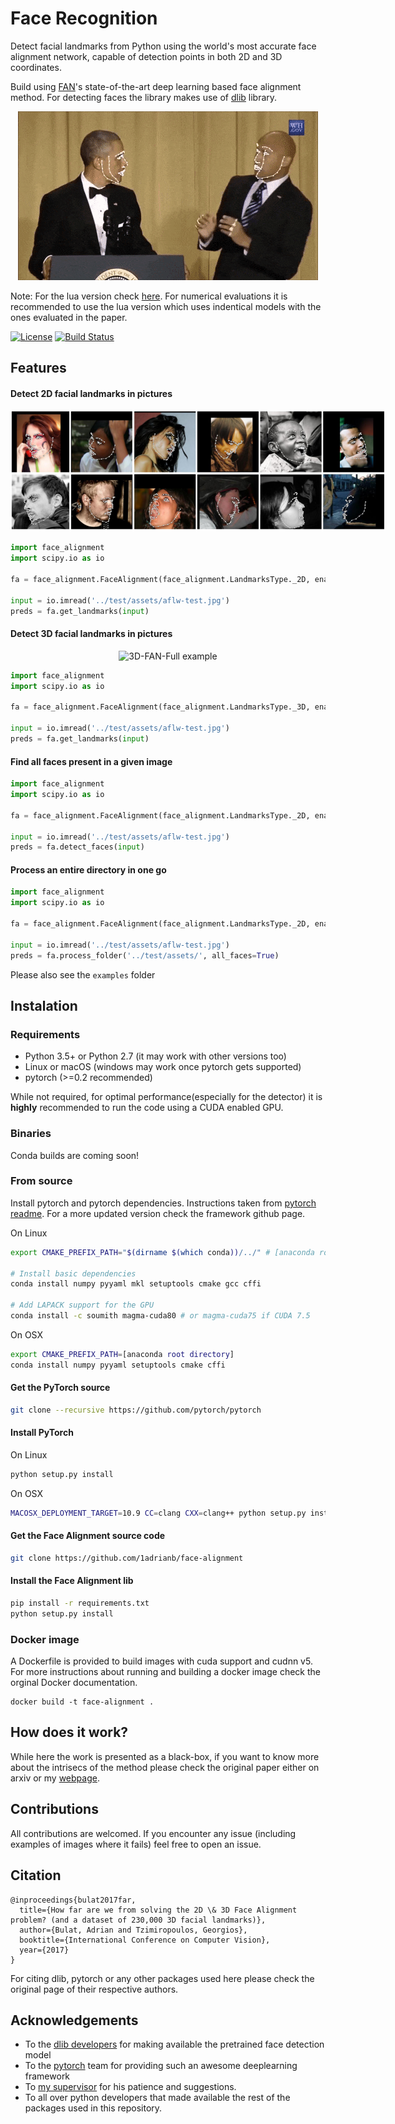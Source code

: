 # Face Recognition

Detect facial landmarks from Python using the world's most accurate face alignment network, capable of detection points in both 2D and 3D coordinates.

Build using [FAN](https://www.adrianbulat.com)'s state-of-the-art deep learning based face alignment method. For detecting faces the library makes use of [dlib](http://dlib.net/) library.

<p align="center"><img src="docs/images/face-alignment-adrian.gif" /></p>

Note: For the lua version check [here](https://github.com/1adrianb/2D-and-3D-face-alignment). For numerical evaluations it is recommended to use the lua version which uses indentical models with the ones evaluated in the paper.

[![License](https://img.shields.io/badge/License-BSD%203--Clause-blue.svg)](https://opensource.org/licenses/BSD-3-Clause) [![Build Status](https://travis-ci.com/1adrianb/face-alignment.svg)](https://travis-ci.com/1adrianb/face-alignment)

## Features

#### Detect 2D facial landmarks in pictures

<p align='center'>
<img src='docs/images/2dlandmarks.png' title='3D-FAN-Full example' style='max-width:600px'></img>
</p>

```python
import face_alignment
import scipy.io as io

fa = face_alignment.FaceAlignment(face_alignment.LandmarksType._2D, enable_cuda=True, flip_input=False)

input = io.imread('../test/assets/aflw-test.jpg')
preds = fa.get_landmarks(input)
```

#### Detect 3D facial landmarks in pictures

<p align='center'>
<img src='https://www.adrianbulat.com/images/image-z-examples.png' title='3D-FAN-Full example' style='max-width:600px'></img>
</p>

```python
import face_alignment
import scipy.io as io

fa = face_alignment.FaceAlignment(face_alignment.LandmarksType._3D, enable_cuda=True, flip_input=False)

input = io.imread('../test/assets/aflw-test.jpg')
preds = fa.get_landmarks(input)
```

#### Find all faces present in a given image

```python
import face_alignment
import scipy.io as io

fa = face_alignment.FaceAlignment(face_alignment.LandmarksType._2D, enable_cuda=False, flip_input=False)

input = io.imread('../test/assets/aflw-test.jpg')
preds = fa.detect_faces(input)
```

#### Process an entire directory in one go

```python
import face_alignment
import scipy.io as io

fa = face_alignment.FaceAlignment(face_alignment.LandmarksType._2D, enable_cuda=False, flip_input=False)

input = io.imread('../test/assets/aflw-test.jpg')
preds = fa.process_folder('../test/assets/', all_faces=True)
```

Please also see the ``examples`` folder

## Instalation

### Requirements

* Python 3.5+ or Python 2.7 (it may work with other versions too)
* Linux or macOS (windows may work once pytorch gets supported)
* pytorch (>=0.2 recommended)

While not required, for optimal performance(especially for the detector) it is **highly** recommended to run the code using a CUDA enabled GPU.

### Binaries

Conda builds are coming soon!

### From source

 Install pytorch and pytorch dependencies. Instructions taken from [pytorch readme](https://github.com/pytorch/pytorch). For a more updated version check the framework github page.

 On Linux
```bash
export CMAKE_PREFIX_PATH="$(dirname $(which conda))/../" # [anaconda root directory]

# Install basic dependencies
conda install numpy pyyaml mkl setuptools cmake gcc cffi

# Add LAPACK support for the GPU
conda install -c soumith magma-cuda80 # or magma-cuda75 if CUDA 7.5
```

On OSX
```bash
export CMAKE_PREFIX_PATH=[anaconda root directory]
conda install numpy pyyaml setuptools cmake cffi
```
#### Get the PyTorch source
```bash
git clone --recursive https://github.com/pytorch/pytorch
```

#### Install PyTorch
On Linux
```bash
python setup.py install
```

On OSX
```bash
MACOSX_DEPLOYMENT_TARGET=10.9 CC=clang CXX=clang++ python setup.py install
```


#### Get the Face Alignment source code
```bash
git clone https://github.com/1adrianb/face-alignment
```
#### Install the Face Alignment lib
```bash
pip install -r requirements.txt
python setup.py install
```

### Docker image

A Dockerfile is provided to build images with cuda support and cudnn v5. For more instructions about running and building a docker image check the orginal Docker documentation.
```
docker build -t face-alignment .
```

## How does it work?

While here the work is presented as a black-box, if you want to know more about the intrisecs of the method please check the original paper either on arxiv or my [webpage](https://www.adrianbulat.com).

## Contributions

All contributions are welcomed. If you encounter any issue (including examples of images where it fails) feel free to open an issue.

## Citation

```
@inproceedings{bulat2017far,
  title={How far are we from solving the 2D \& 3D Face Alignment problem? (and a dataset of 230,000 3D facial landmarks)},
  author={Bulat, Adrian and Tzimiropoulos, Georgios},
  booktitle={International Conference on Computer Vision},
  year={2017}
}
```

For citing dlib, pytorch or any other packages used here please check the original page of their respective authors.

## Acknowledgements

* To the [dlib developers](http://dlib.net/) for making available the pretrained face detection model
* To the [pytorch](http://pytorch.org/) team for providing such an awesome deeplearning framework
* To [my supervisor](http://www.cs.nott.ac.uk/~pszyt/) for his patience and suggestions.
* To all over python developers that made available the rest of the packages used in this repository.